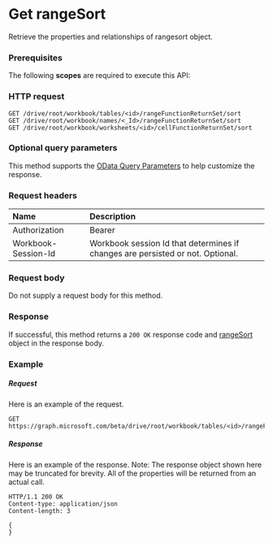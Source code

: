 # Get rangeSort

Retrieve the properties and relationships of rangesort object.
### Prerequisites
The following **scopes** are required to execute this API: 
### HTTP request
<!-- { "blockType": "ignored" } -->
```http
GET /drive/root/workbook/tables/<id>/rangeFunctionReturnSet/sort
GET /drive/root/workbook/names/<_Id>/rangeFunctionReturnSet/sort
GET /drive/root/workbook/worksheets/<id>/cellFunctionReturnSet/sort
```
### Optional query parameters
This method supports the [OData Query Parameters](http://graph.microsoft.io/docs/overview/query_parameters) to help customize the response.

### Request headers
| Name      |Description|
|:----------|:----------|
| Authorization  | Bearer <code>|
| Workbook-Session-Id  | Workbook session Id that determines if changes are persisted or not. Optional.|

### Request body
Do not supply a request body for this method.
### Response
If successful, this method returns a `200 OK` response code and [rangeSort](../resources/rangesort.md) object in the response body.
### Example
##### Request
Here is an example of the request.
<!-- {
  "blockType": "request",
  "name": "get_rangesort"
}-->
```http
GET https://graph.microsoft.com/beta/drive/root/workbook/tables/<id>/rangeFunctionReturnSet/sort
```
##### Response
Here is an example of the response. Note: The response object shown here may be truncated for brevity. All of the properties will be returned from an actual call.
<!-- {
  "blockType": "response",
  "truncated": true,
  "@odata.type": "microsoft.graph.rangesort"
} -->
```http
HTTP/1.1 200 OK
Content-type: application/json
Content-length: 3

{
}
```

<!-- uuid: 8fcb5dbc-d5aa-4681-8e31-b001d5168d79
2015-10-25 14:57:30 UTC -->
<!-- {
  "type": "#page.annotation",
  "description": "Get rangeSort",
  "keywords": "",
  "section": "documentation",
  "tocPath": ""
}-->
